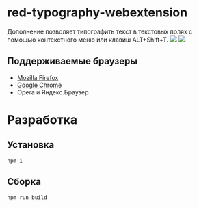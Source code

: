 # red-typography-webextension
Дополнение позволяет типографить текст в текстовых полях с помощью контекстного меню или клавиш ALT+Shift+T.
<img src="https://raw.githubusercontent.com/typograf/red-typography-webextension/master/store/firefox/menu.ru.png" />
<img src="https://raw.githubusercontent.com/typograf/red-typography-webextension/master/store/firefox/settings.ru.png" />

## Поддерживаемые браузеры
- [Mozilla Firefox](https://addons.mozilla.org/ru/firefox/addon/typografy)
- [Google Chrome](https://chrome.google.com/webstore/detail/red-typography/dgmmkhdeghobfcedlnmgbncknnfjhnmo)
- Opera и Яндекс.Браузер

# Разработка

## Установка
```
npm i
```

## Сборка
```
npm run build
```
